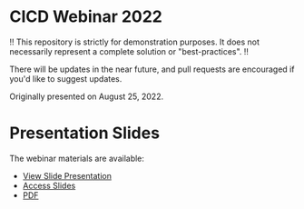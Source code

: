 # CICD Webinar 2022
!! This repository is strictly for demonstration purposes. It does not necessarily represent a complete solution or "best-practices". !!

There will be updates in the near future, and pull requests are encouraged if you'd like to suggest updates.

Originally presented on August 25, 2022.

# Presentation Slides
The webinar materials are available:
- [View Slide Presentation](chadthomsonpsc.github.io/cicd-webinar-2022)
- [Access Slides](presentation/slides)
- [PDF](presentation/GettingOpenEdgeCICDReady_Aug2022.pdf) 
